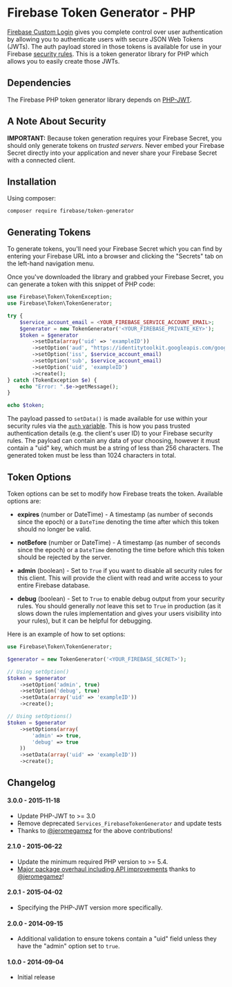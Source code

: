 # Firebase Token Generator - PHP

[Firebase Custom Login](https://www.firebase.com/docs/web/guide/simple-login/custom.html)
gives you complete control over user authentication by allowing you to authenticate users
with secure JSON Web Tokens (JWTs). The auth payload stored in those tokens is available
for use in your Firebase [security rules](https://www.firebase.com/docs/security/api/rule/).
This is a token generator library for PHP which allows you to easily create those JWTs.


## Dependencies

The Firebase PHP token generator library depends on [PHP-JWT](https://github.com/firebase/php-jwt).


## A Note About Security

**IMPORTANT:** Because token generation requires your Firebase Secret, you should only generate
tokens on *trusted servers*. Never embed your Firebase Secret directly into your application and
never share your Firebase Secret with a connected client.

## Installation

Using composer:

```
composer require firebase/token-generator
```

## Generating Tokens

To generate tokens, you'll need your Firebase Secret which you can find by entering your Firebase
URL into a browser and clicking the "Secrets" tab on the left-hand navigation menu.

Once you've downloaded the library and grabbed your Firebase Secret, you can generate a token with
this snippet of PHP code:

```php
use Firebase\Token\TokenException;
use Firebase\Token\TokenGenerator;

try {
    $service_account_email = <YOUR_FIREBASE_SERVICE_ACCOUNT_EMAIL>;
    $generator = new TokenGenerator('<YOUR_FIREBASE_PRIVATE_KEY>');
    $token = $generator
        ->setData(array('uid' => 'exampleID'))
        ->setOption('aud', "https://identitytoolkit.googleapis.com/google.identity.identitytoolkit.v1.IdentityToolkit")
		->setOption('iss', $service_account_email)
		->setOption('sub', $service_account_email)
		->setOption('uid', 'exampleID')
        ->create();
} catch (TokenException $e) {
    echo "Error: ".$e->getMessage();
}

echo $token;
```

The payload passed to `setData()` is made available for use within your
security rules via the [`auth` variable](https://www.firebase.com/docs/security/api/rule/auth.html).
This is how you pass trusted authentication details (e.g. the client's user ID)
to your Firebase security rules. The payload can contain any data of your
choosing, however it must contain a "uid" key, which must be a string of less
than 256 characters. The generated token must be less than 1024 characters in
total.


## Token Options

Token options can be set to modify how Firebase treats the token. Available options are:

* **expires** (number or DateTime) - A timestamp (as number of seconds since the epoch) or a `DateTime`
denoting the time after which this token should no longer be valid.

* **notBefore** (number or DateTime) - A timestamp (as number of seconds since the epoch) or a `DateTime`
denoting the time before which this token should be rejected by the server.

* **admin** (boolean) - Set to `True` if you want to disable all security rules for this client.
This will provide the client with read and write access to your entire Firebase database.

* **debug** (boolean) - Set to `True` to enable debug output from your security rules. You should
generally *not* leave this set to `True` in production (as it slows down the rules implementation
and gives your users visibility into your rules), but it can be helpful for debugging.

Here is an example of how to set options:

```php
use Firebase\Token\TokenGenerator;

$generator = new TokenGenerator('<YOUR_FIREBASE_SECRET>');

// Using setOption()
$token = $generator
    ->setOption('admin', true)
    ->setOption('debug', true)
    ->setData(array('uid' => 'exampleID'))
    ->create();

// Using setOptions()
$token = $generator
    ->setOptions(array(
        'admin' => true,
        'debug' => true
    ))
    ->setData(array('uid' => 'exampleID'))
    ->create();
```


## Changelog

#### 3.0.0 - 2015-11-18
- Update PHP-JWT to >= 3.0
- Remove deprecated `Services_FirebaseTokenGenerator` and update tests
- Thanks to [@jeromegamez](https://github.com/jeromegamez) for the above contributions!

#### 2.1.0 - 2015-06-22
- Update the minimum required PHP version to >= 5.4.
- [Major package overhaul including API improvements](https://github.com/firebase/firebase-token-generator-php/pull/18)
thanks to [@jeromegamez](https://github.com/jeromegamez)!

#### 2.0.1 - 2015-04-02
- Specifying the PHP-JWT version more specifically.

#### 2.0.0 - 2014-09-15
- Additional validation to ensure tokens contain a "uid" field unless they have
the "admin" option set to `true`.

#### 1.0.0 - 2014-09-04
- Initial release
